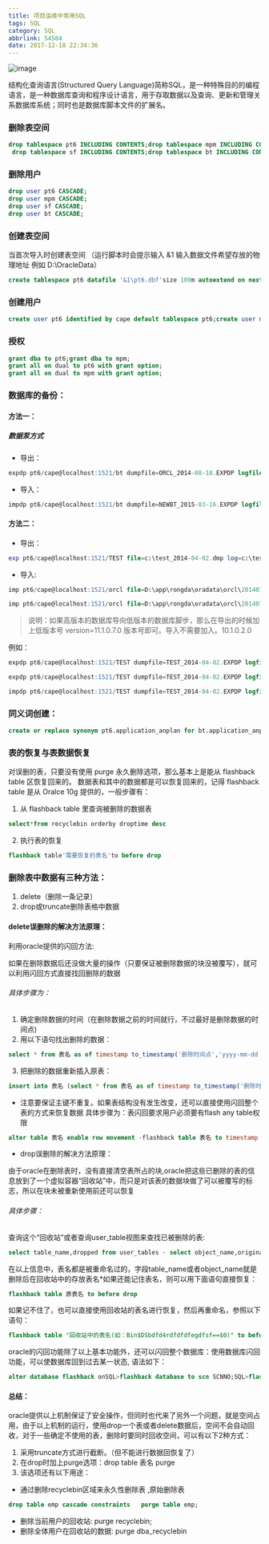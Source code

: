 ```yaml
---
title: 项目运维中常用SQL
tags: SQL
category: SQL
abbrlink: 54584
date: 2017-12-18 22:34:36
---
```

![image](http://ovi3ob9p4.bkt.clouddn.com/TIETU/CT0033.jpg)

结构化查询语言(Structured Query Language)简称SQL，是一种特殊目的的编程语言，是一种数据库查询和程序设计语言，用于存取数据以及查询、更新和管理关系数据库系统；同时也是数据库脚本文件的扩展名。
<!--more-->

### 删除表空间
 
```sql
drop tablespace pt6 INCLUDING CONTENTS;drop tablespace mpm INCLUDING CONTENTS;
 drop tablespace sf INCLUDING CONTENTS;drop tablespace bt INCLUDING CONTENTS;
```

### 删除用户

```sql
drop user pt6 CASCADE;
drop user mpm CASCADE;
drop user sf CASCADE;
drop user bt CASCADE;
```

### 创建表空间
当首次导入时创建表空间 （运行脚本时会提示输入 &1 输入数据文件希望存放的物理地址 例如 D:\OracleData）

```sql
create tablespace pt6 datafile '&1\pt6.dbf'size 100m autoextend on next 10m;create tablespace mpm datafile '&1\mpm.dbf'size 100m autoextend on next 10m;
```

### 创建用户

```sql
create user pt6 identified by cape default tablespace pt6;create user mpm identified by cape default tablespace mpm;
```

### 授权

```sql
grant dba to pt6;grant dba to mpm;
grant all on dual to pt6 with grant option;
grant all on dual to mpm with grant option;
```

### 数据库的备份：
#### 方法一：
##### 数据泵方式    
- 导出：

```sql
expdp pt6/cape@localhost:1521/bt dumpfile=ORCL_2014-08-18.EXPDP logfile=ORCL_2014-08-18.log schemas=(pt6,mpm,sf,bt)             //如果是用数据泵倒入，把文件必须放在例：D:\app\rongda\admin\bt\dpdump(oracle的安装目录)
```

- 导入：

```sql
impdp pt6/cape@localhost:1521/bt dumpfile=NEWBT_2015-03-16.EXPDP logfile =NEWBT_2015-03-16.log schemas=(pt6,mpm,sf,bt)
```
#### 方法二：
- 导出：

```sql
exp pt6/cape@localhost:1521/TEST file=c:\test_2014-04-02.dmp log=c:\test_2014-04-02.log owner=(pt6,mpm)
```
- 导入:

```sql
imp pt6/cape@localhost:1521/orcl file=D:\app\rongda\oradata\orcl\20140704sf.dmp full=y log=c:\test_2014-04-02.log
```
          
```sql
imp pt6/cape@localhost:1521/orcl file=D:\app\rongda\oradata\orcl\20140704sf.dmp fromuser=pt6 touser=pt6 fromuser=mpm touser=mpm log=c:\test_2014-04-02.log
```
> 说明：如果高版本的数据库导向低版本的数据库脚步，那么在导出的时候加上低版本号 version=11.1.0.7.0 版本号即可。导入不需要加入。10.1.0.2.0

例如：

```sql
expdp pt6/cape@localhost:1521/TEST dumpfile=TEST_2014-04-02.EXPDP logfile=EXP_TEST_2014-04-02.log schemas=(pt6,mpm) version=11.1.0.7.0
```
             
```sql
expdp pt6/cape@localhost:1521/TEST dumpfile=TEST_2014-04-02.EXPDP logfile=EXP_TEST_2014-04-02.log schemas=(pt6,mpm) version=10.1.0.2.0
```
            
```sql
impdp pt6/cape@localhost:1521/TEST dumpfile=TEST_2014-04-02.EXPDP logfile=IMP_TEST_2014-04-02.log schemas=(pt6,mpm)
```

### 同义词创建：

```sql
create or replace synonym pt6.application_anplan for bt.application_anplan
```

### 表的恢复与表数据恢复

对误删的表，只要没有使用 purge 永久删除选项，那么基本上是能从 flashback table 区恢复回来的。
数据表和其中的数据都是可以恢复回来的，记得 flashback table 是从 Oralce 10g 提供的，一般步骤有：
1. 从 flashback table 里查询被删除的数据表

```sql
select*from recyclebin orderby droptime desc
```

2. 执行表的恢复

```sql
flashback table'需要恢复的表名'to before drop
```

### 删除表中数据有三种方法：

1. delete（删除一条记录）
2. drop或truncate删除表格中数据

#### delete误删除的解决方法原理：

利用oracle提供的闪回方法:

如果在删除数据后还没做大量的操作（只要保证被删除数据的块没被覆写），就可以利用闪回方式直接找回删除的数据
###### 具体步骤为：
1. 确定删除数据的时间（在删除数据之前的时间就行，不过最好是删除数据的时间点)
2. 用以下语句找出删除的数据：

```sql
select * from 表名 as of timestamp to_timestamp('删除时间点','yyyy-mm-dd hh24:mi:ss');
```

3. 把删除的数据重新插入原表：

```sql
insert into 表名 (select * from 表名 as of timestamp to_timestamp('删除时间点','yyyy-mm-dd hh24:mi:ss'));
```
- 注意要保证主键不重复。如果表结构没有发生改变，还可以直接使用闪回整个表的方式来恢复数据
具体步骤为：表闪回要求用户必须要有flash any table权限

```sql
alter table 表名 enable row movement ·flashback table 表名 to timestamp to_timestamp(删除时间点','yyyy-mm-dd hh24:mi:ss')
```
- drop误删除的解决方法原理：

由于oracle在删除表时，没有直接清空表所占的块,oracle把这些已删除的表的信息放到了一个虚拟容器“回收站”中，而只是对该表的数据块做了可以被覆写的标志，所以在块未被重新使用前还可以恢复
###### 具体步骤：
查询这个“回收站”或者查询user_table视图来查找已被删除的表: 

```sql
select table_name,dropped from user_tables · select object_name,original_name,type,droptime from user_recyclebin
```
在以上信息中，表名都是被重命名过的，字段table_name或者object_name就是删除后在回收站中的存放表名*如果还能记住表名，则可以用下面语句直接恢复：  

```sql
flashback table 原表名 to before drop
```

如果记不住了，也可以直接使用回收站的表名进行恢复，然后再重命名，参照以下语句：  


```sql
flashback table "回收站中的表名(如：Bin$DSbdfd4rdfdfdfegdfsf==$0)" to before drop rename to 新表名
```
oracle的闪回功能除了以上基本功能外，还可以闪回整个数据库：使用数据库闪回功能，可以使数据库回到过去某一状态, 语法如下：

```sql
alter database flashback onSQL>flashback database to scn SCNNO;SQL>flashback database to timestamp to_timestamp('2007-2-12 12:00:00','yyyy-mm-dd hh24:mi:ss');
```
#### 总结：
oracle提供以上机制保证了安全操作，但同时也代来了另外一个问题，就是空间占用，由于以上机制的运行，使用drop一个表或者delete数据后，空间不会自动回收，对于一些确定不使用的表，删除时要同时回收空间，可以有以下2种方式：

1. 采用truncate方式进行截断。（但不能进行数据回恢复了） 
2. 在drop时加上purge选项：drop table 表名 purge   
3. 
   该选项还有以下用途：  

- 通过删除recyclebin区域来永久性删除表 ,原始删除表

```sql
drop table emp cascade constraints   purge table emp;
```
- 删除当前用户的回收站:    purge recyclebin;   
- 删除全体用户在回收站的数据:   purge dba_recyclebin 
